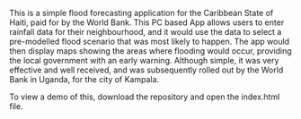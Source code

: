 This is a simple flood forecasting application for the Caribbean
State of Haiti, paid for by the World Bank. This PC based App 
allows users to enter rainfall data for their neighbourhood, 
and it would use the data to select a pre-modelled flood 
scenario that was most likely to happen. The app 
would then display maps showing the areas where flooding 
would occur, providing the local government with 
an early warning. Although simple, it was very effective 
and well received, and was subsequently rolled out by the 
World Bank in Uganda, for the city of Kampala.

To view a demo of this, download the repository and open the
index.html file.